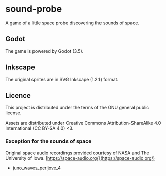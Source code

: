 # sound-probe

A game of a little space probe discovering the sounds of space.

## Godot

The game is powered by Godot (3.5).

## Inkscape

The original sprites are in SVG Inkscape (1.2.1) format.

## Licence

This project is distributed under the terms of the GNU general public license.

Assets are distributed under Creative Commons Attribution-ShareAlike 4.0 International (CC BY-SA 4.0) <3.

### Exception for the sounds of space
Original space audio recordings provided courtesy of NASA and The University of Iowa. [https://space-audio.org/](https://space-audio.org/)

- [juno_waves_perijove_4](https://space.physics.uiowa.edu/plasma-wave/juno/audio/)
